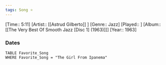 ```yaml
---
tags: Song ⭐ 
---
```

[Time:: 5:11]
[Artist:: [[Astrud Gilberto]] ]
[Genre:: Jazz]
[Played:: ]
[Album:: [[The Very Best Of Smooth Jazz [Disc 1] (1963)]]]
[Year:: 1963]
### Dates
````dataview
TABLE Favorite_Song
WHERE Favorite_Song = "The Girl From Ipanema"
````